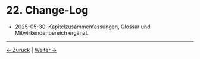 # 22. Change-Log

- 2025-05-30: Kapitelzusammenfassungen, Glossar und Mitwirkendenbereich ergänzt.

---
<div class="navigation-links">
<a href="21_Mitwirkende.md" class="nav-link prev-link">← Zurück</a> | <a href="23_Quellen_und_Literatur.md" class="nav-link next-link">Weiter →</a>
</div>
